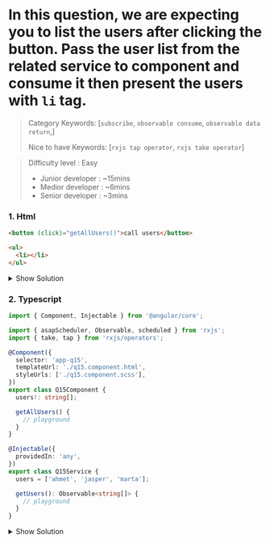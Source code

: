 
# In this question, we are expecting you to list the users after clicking the button. Pass the user list from the related service to component and consume it then present the users with `li` tag.

>Category Keywords: [`subscribe`, `observable consume`, `observable data return`,]
>
>Nice to have Keywords: [`rxjs tap operator`, `rxjs take operator`]

>Difficulty level : Easy 
> - Junior developer : ~15mins 
> - Medior developer : ~6mins 
> - Senior developer : ~3mins

### 1. Html

```html
<button (click)="getAllUsers()">call users</button>

<ul>
  <li></li>
</ul>
```

<details>
<summary>Show Solution</summary>
<p>

```html
<button (click)="getAllUsers()">call users</button>

<ul>
  <li *ngFor="let user of users">{{user}}</li>
</ul>
```

</p>
</details>


### 2. Typescript

```typescript
import { Component, Injectable } from '@angular/core';

import { asapScheduler, Observable, scheduled } from 'rxjs';
import { take, tap } from 'rxjs/operators';

@Component({
  selector: 'app-q15',
  templateUrl: './q15.component.html',
  styleUrls: ['./q15.component.scss'],
})
export class Q15Component {
  users!: string[];

  getAllUsers() {
    // playground
  }
}

@Injectable({
  providedIn: 'any',
})
export class Q15Service {
  users = ['ahmet', 'jasper', 'marta'];

  getUsers(): Observable<string[]> {
    // playground
  }
}
```

<details>
<summary>Show Solution</summary>
<p>

```typescript
import { Component, Injectable } from '@angular/core';

import { asapScheduler, Observable, scheduled } from 'rxjs';
import { take, tap } from 'rxjs/operators';

@Component({
  selector: 'app-q15',
  templateUrl: './q15.component.html',
  styleUrls: ['./q15.component.scss'],
})
export class Q15Component {
  users!: string[];

  constructor(private q15Service: Q15Service) {}

  getAllUsers() {
    this.q15Service
      .getUsers()
      .pipe(
        take(1),
        tap((users: string[]) => {
          this.users = users;
        })
      )
      .subscribe();
  }
}

@Injectable({
  providedIn: 'any',
})
export class Q15Service {
  users = ['ahmet', 'jasper', 'marta'];

  getUsers(): Observable<string[]> {
    return scheduled([this.users], asapScheduler);
  }
}
```

</p>
</details>
 
